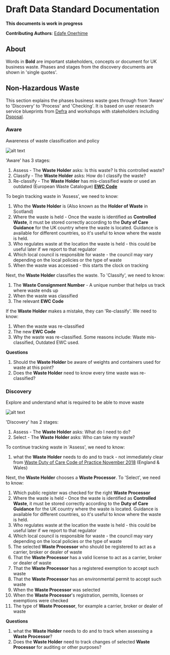 # Draft Data Standard Documentation

**This documents is work in progress**

**Contributing Authors**: [Edafe Onerhime](https://ekoner.com/)

## About 

Words in **Bold** are important stakeholders, concepts or document for UK business waste. Phases and stages from the discovery documents are shown in 'single quotes'.

## Non-Hazardous Waste

This section explains the phases business waste goes through from 'Aware' to 'Discovery' to 'Process' and 'Checking'. It is based on user research service blueprints from [Defra](https://www.gov.uk/government/organisations/department-for-environment-food-rural-affairs) and workshops with stakeholders including [Dsposal](https://dsposal.uk/).

### Aware

Awareness of waste classification and policy

![alt text][nhw_a]

[nhw_a]: https://github.com/OpenDataManchester/KnoWaste/blob/master/Data%20Flow_%20Non-Hazardous%20Waste_%20Aware.png "Data Flow: Non-Hazardous Waste: Aware"

'Aware' has 3 stages:

1. Assess - The **Waste Holder** asks: Is this waste? Is this controlled waste?
2. Classify - The **Waste Holder** asks: How do I classify the waste?
3. Re-classify - The **Waste Holder** has mis-classified waste or used an outdated (European Waste Catalogue) **[EWC Code](https://www.gov.uk/how-to-classify-different-types-of-waste)**

To begin tracking waste in 'Assess', we need to know:

1. Who the **Waste Holder** is (Also known as the **Holder of Waste** in Scotland) 
2. Where the waste is held - Once the waste is identified as **Controlled Waste**, it must be stored correctly according to the **Duty of Care Guidance** for the UK country where the waste is located. Guidance is available for different countries, so it's useful to know where the waste is held.
3. Who regulates waste at the location the waste is held - this could be useful later if we report to that regulator
4. Which local council is responsible for waste - the council may vary depending on the local policies or the type of waste
5. When the waste was accessed - this starts the clock on tracking

Next, the **Waste Holder** classifies the waste. To 'Classify', we need to know:

1. The **Waste Consignment Number** - A unique number that helps us track where waste ends up
2. When the waste was classified
3. The relevant **EWC Code**

If the **Waste Holder** makes a mistake, they can 'Re-classify'. We need to know:

1. When the waste was re-classified
2. The new **EWC Code**
3. Why the waste was re-classified. Some reasons include: Waste mis-classified, Outdated EWC used.

**Questions**
1. Should the **Waste Holder** be aware of weights and containers used for waste at this point?
2. Does the **Waste Holder** need to know every time waste was re-classified?

### Discovery

Explore and understand what is required to be able to move waste

![alt text][nhw_d]

[nhw_d]: https://github.com/OpenDataManchester/KnoWaste/blob/master/Data%20Flow_%20Non-Hazardous%20Waste_%20Discovery.png "Data Flow: Non-Hazardous Waste: Discovery"

'Discovery' has 2 stages:

1. Assess - The **Waste Holder** asks: What do I need to do?
2. Select - The **Waste Holder** asks: Who can take my waste?

To continue tracking waste in 'Assess', we need to know:

1. what the **Waste Holder** needs to do and to track - not immediately clear from [Waste Duty of Care Code of Practice November 2018](https://assets.publishing.service.gov.uk/government/uploads/system/uploads/attachment_data/file/759083/waste-code-practice-2018.pdf) (England & Wales)

Next, the **Waste Holder** chooses a **Waste Processor**. To 'Select', we need to know:

1. Which public register was checked for the right **Waste Processor**
2. Where the waste is held - Once the waste is identified as **Controlled Waste**, it must be stored correctly according to the **Duty of Care Guidance** for the UK country where the waste is located. Guidance is available for different countries, so it's useful to know where the waste is held.
3. Who regulates waste at the location the waste is held - this could be useful later if we report to that regulator
4. Which local council is responsible for waste - the council may vary depending on the local policies or the type of waste
5. The selected **Waste Processor** who should be registered to act as a carrier, broker or dealer of waste
6. That the **Waste Processor** has a valid license to act as a carrier, broker or dealer of waste
7. That the **Waste Processor** has a registered exemption to accept such waste
8. That the **Waste Processor** has an environmental permit to accept such waste
9. When the **Waste Processor** was selected
10. When the **Waste Processor**'s registration, permits, licenses or exemptions were checked
11. The type of **Waste Processor**, for example a carrier, broker or dealer of waste

**Questions**
1. what the **Waste Holder** needs to do and to track when assessing a **Waste Processor**?
2. Does the **Waste Holder** need to track changes of selected **Waste Processor** for auditing or other purposes?
